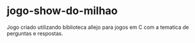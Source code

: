 # jogo-show-do-milhao
Jogo criado utilizando biblioteca allejo para jogos em C com a tematica de perguntas e respostas.
